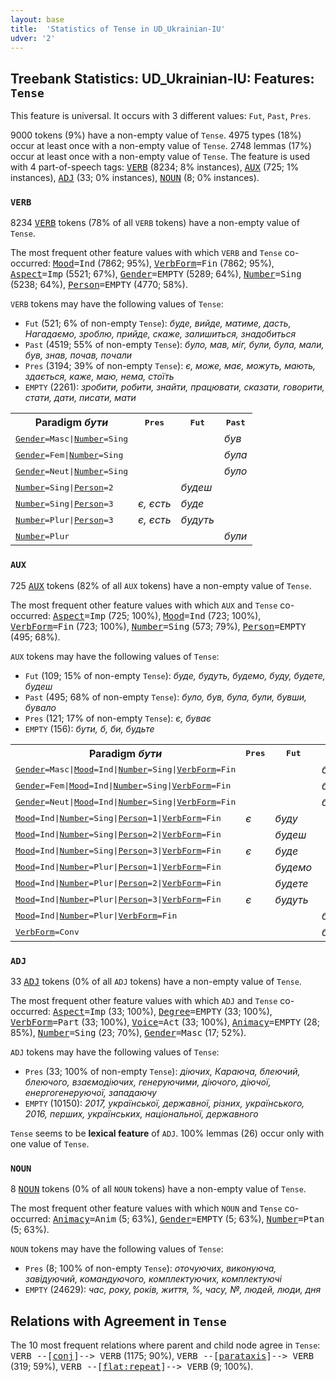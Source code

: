 ```yaml
---
layout: base
title:  'Statistics of Tense in UD_Ukrainian-IU'
udver: '2'
---
```


## Treebank Statistics: UD_Ukrainian-IU: Features: `Tense`

This feature is universal.
It occurs with 3 different values: `Fut`, `Past`, `Pres`.

9000 tokens (9%) have a non-empty value of `Tense`.
4975 types (18%) occur at least once with a non-empty value of `Tense`.
2748 lemmas (17%) occur at least once with a non-empty value of `Tense`.
The feature is used with 4 part-of-speech tags: <tt><a href="uk_iu-pos-VERB.html">VERB</a></tt> (8234; 8% instances), <tt><a href="uk_iu-pos-AUX.html">AUX</a></tt> (725; 1% instances), <tt><a href="uk_iu-pos-ADJ.html">ADJ</a></tt> (33; 0% instances), <tt><a href="uk_iu-pos-NOUN.html">NOUN</a></tt> (8; 0% instances).

### `VERB`

8234 <tt><a href="uk_iu-pos-VERB.html">VERB</a></tt> tokens (78% of all `VERB` tokens) have a non-empty value of `Tense`.

The most frequent other feature values with which `VERB` and `Tense` co-occurred: <tt><a href="uk_iu-feat-Mood.html">Mood</a></tt><tt>=Ind</tt> (7862; 95%), <tt><a href="uk_iu-feat-VerbForm.html">VerbForm</a></tt><tt>=Fin</tt> (7862; 95%), <tt><a href="uk_iu-feat-Aspect.html">Aspect</a></tt><tt>=Imp</tt> (5521; 67%), <tt><a href="uk_iu-feat-Gender.html">Gender</a></tt><tt>=EMPTY</tt> (5289; 64%), <tt><a href="uk_iu-feat-Number.html">Number</a></tt><tt>=Sing</tt> (5238; 64%), <tt><a href="uk_iu-feat-Person.html">Person</a></tt><tt>=EMPTY</tt> (4770; 58%).

`VERB` tokens may have the following values of `Tense`:

* `Fut` (521; 6% of non-empty `Tense`): <em>буде, вийде, матиме, дасть, Нагадаємо, зроблю, прийде, скаже, залишиться, знадобиться</em>
* `Past` (4519; 55% of non-empty `Tense`): <em>було, мав, міг, були, була, мали, був, знав, почав, почали</em>
* `Pres` (3194; 39% of non-empty `Tense`): <em>є, може, має, можуть, мають, здається, каже, маю, нема, стоїть</em>
* `EMPTY` (2261): <em>зробити, робити, знайти, працювати, сказати, говорити, стати, дати, писати, мати</em>

<table>
  <tr><th>Paradigm <i>бути</i></th><th><tt>Pres</tt></th><th><tt>Fut</tt></th><th><tt>Past</tt></th></tr>
  <tr><td><tt><tt><a href="uk_iu-feat-Gender.html">Gender</a></tt><tt>=Masc</tt>|<tt><a href="uk_iu-feat-Number.html">Number</a></tt><tt>=Sing</tt></tt></td><td></td><td></td><td><em>був</em></td></tr>
  <tr><td><tt><tt><a href="uk_iu-feat-Gender.html">Gender</a></tt><tt>=Fem</tt>|<tt><a href="uk_iu-feat-Number.html">Number</a></tt><tt>=Sing</tt></tt></td><td></td><td></td><td><em>була</em></td></tr>
  <tr><td><tt><tt><a href="uk_iu-feat-Gender.html">Gender</a></tt><tt>=Neut</tt>|<tt><a href="uk_iu-feat-Number.html">Number</a></tt><tt>=Sing</tt></tt></td><td></td><td></td><td><em>було</em></td></tr>
  <tr><td><tt><tt><a href="uk_iu-feat-Number.html">Number</a></tt><tt>=Sing</tt>|<tt><a href="uk_iu-feat-Person.html">Person</a></tt><tt>=2</tt></tt></td><td></td><td><em>будеш</em></td><td></td></tr>
  <tr><td><tt><tt><a href="uk_iu-feat-Number.html">Number</a></tt><tt>=Sing</tt>|<tt><a href="uk_iu-feat-Person.html">Person</a></tt><tt>=3</tt></tt></td><td><em>є, єсть</em></td><td><em>буде</em></td><td></td></tr>
  <tr><td><tt><tt><a href="uk_iu-feat-Number.html">Number</a></tt><tt>=Plur</tt>|<tt><a href="uk_iu-feat-Person.html">Person</a></tt><tt>=3</tt></tt></td><td><em>є, єсть</em></td><td><em>будуть</em></td><td></td></tr>
  <tr><td><tt><tt><a href="uk_iu-feat-Number.html">Number</a></tt><tt>=Plur</tt></tt></td><td></td><td></td><td><em>були</em></td></tr>
</table>

### `AUX`

725 <tt><a href="uk_iu-pos-AUX.html">AUX</a></tt> tokens (82% of all `AUX` tokens) have a non-empty value of `Tense`.

The most frequent other feature values with which `AUX` and `Tense` co-occurred: <tt><a href="uk_iu-feat-Aspect.html">Aspect</a></tt><tt>=Imp</tt> (725; 100%), <tt><a href="uk_iu-feat-Mood.html">Mood</a></tt><tt>=Ind</tt> (723; 100%), <tt><a href="uk_iu-feat-VerbForm.html">VerbForm</a></tt><tt>=Fin</tt> (723; 100%), <tt><a href="uk_iu-feat-Number.html">Number</a></tt><tt>=Sing</tt> (573; 79%), <tt><a href="uk_iu-feat-Person.html">Person</a></tt><tt>=EMPTY</tt> (495; 68%).

`AUX` tokens may have the following values of `Tense`:

* `Fut` (109; 15% of non-empty `Tense`): <em>буде, будуть, будемо, буду, будете, будеш</em>
* `Past` (495; 68% of non-empty `Tense`): <em>було, був, була, були, бувши, бувало</em>
* `Pres` (121; 17% of non-empty `Tense`): <em>є, буває</em>
* `EMPTY` (156): <em>бути, б, би, будьте</em>

<table>
  <tr><th>Paradigm <i>бути</i></th><th><tt>Pres</tt></th><th><tt>Fut</tt></th><th><tt>Past</tt></th></tr>
  <tr><td><tt><tt><a href="uk_iu-feat-Gender.html">Gender</a></tt><tt>=Masc</tt>|<tt><a href="uk_iu-feat-Mood.html">Mood</a></tt><tt>=Ind</tt>|<tt><a href="uk_iu-feat-Number.html">Number</a></tt><tt>=Sing</tt>|<tt><a href="uk_iu-feat-VerbForm.html">VerbForm</a></tt><tt>=Fin</tt></tt></td><td></td><td></td><td><em>був</em></td></tr>
  <tr><td><tt><tt><a href="uk_iu-feat-Gender.html">Gender</a></tt><tt>=Fem</tt>|<tt><a href="uk_iu-feat-Mood.html">Mood</a></tt><tt>=Ind</tt>|<tt><a href="uk_iu-feat-Number.html">Number</a></tt><tt>=Sing</tt>|<tt><a href="uk_iu-feat-VerbForm.html">VerbForm</a></tt><tt>=Fin</tt></tt></td><td></td><td></td><td><em>була</em></td></tr>
  <tr><td><tt><tt><a href="uk_iu-feat-Gender.html">Gender</a></tt><tt>=Neut</tt>|<tt><a href="uk_iu-feat-Mood.html">Mood</a></tt><tt>=Ind</tt>|<tt><a href="uk_iu-feat-Number.html">Number</a></tt><tt>=Sing</tt>|<tt><a href="uk_iu-feat-VerbForm.html">VerbForm</a></tt><tt>=Fin</tt></tt></td><td></td><td></td><td><em>було</em></td></tr>
  <tr><td><tt><tt><a href="uk_iu-feat-Mood.html">Mood</a></tt><tt>=Ind</tt>|<tt><a href="uk_iu-feat-Number.html">Number</a></tt><tt>=Sing</tt>|<tt><a href="uk_iu-feat-Person.html">Person</a></tt><tt>=1</tt>|<tt><a href="uk_iu-feat-VerbForm.html">VerbForm</a></tt><tt>=Fin</tt></tt></td><td><em>є</em></td><td><em>буду</em></td><td></td></tr>
  <tr><td><tt><tt><a href="uk_iu-feat-Mood.html">Mood</a></tt><tt>=Ind</tt>|<tt><a href="uk_iu-feat-Number.html">Number</a></tt><tt>=Sing</tt>|<tt><a href="uk_iu-feat-Person.html">Person</a></tt><tt>=2</tt>|<tt><a href="uk_iu-feat-VerbForm.html">VerbForm</a></tt><tt>=Fin</tt></tt></td><td></td><td><em>будеш</em></td><td></td></tr>
  <tr><td><tt><tt><a href="uk_iu-feat-Mood.html">Mood</a></tt><tt>=Ind</tt>|<tt><a href="uk_iu-feat-Number.html">Number</a></tt><tt>=Sing</tt>|<tt><a href="uk_iu-feat-Person.html">Person</a></tt><tt>=3</tt>|<tt><a href="uk_iu-feat-VerbForm.html">VerbForm</a></tt><tt>=Fin</tt></tt></td><td><em>є</em></td><td><em>буде</em></td><td></td></tr>
  <tr><td><tt><tt><a href="uk_iu-feat-Mood.html">Mood</a></tt><tt>=Ind</tt>|<tt><a href="uk_iu-feat-Number.html">Number</a></tt><tt>=Plur</tt>|<tt><a href="uk_iu-feat-Person.html">Person</a></tt><tt>=1</tt>|<tt><a href="uk_iu-feat-VerbForm.html">VerbForm</a></tt><tt>=Fin</tt></tt></td><td></td><td><em>будемо</em></td><td></td></tr>
  <tr><td><tt><tt><a href="uk_iu-feat-Mood.html">Mood</a></tt><tt>=Ind</tt>|<tt><a href="uk_iu-feat-Number.html">Number</a></tt><tt>=Plur</tt>|<tt><a href="uk_iu-feat-Person.html">Person</a></tt><tt>=2</tt>|<tt><a href="uk_iu-feat-VerbForm.html">VerbForm</a></tt><tt>=Fin</tt></tt></td><td></td><td><em>будете</em></td><td></td></tr>
  <tr><td><tt><tt><a href="uk_iu-feat-Mood.html">Mood</a></tt><tt>=Ind</tt>|<tt><a href="uk_iu-feat-Number.html">Number</a></tt><tt>=Plur</tt>|<tt><a href="uk_iu-feat-Person.html">Person</a></tt><tt>=3</tt>|<tt><a href="uk_iu-feat-VerbForm.html">VerbForm</a></tt><tt>=Fin</tt></tt></td><td><em>є</em></td><td><em>будуть</em></td><td></td></tr>
  <tr><td><tt><tt><a href="uk_iu-feat-Mood.html">Mood</a></tt><tt>=Ind</tt>|<tt><a href="uk_iu-feat-Number.html">Number</a></tt><tt>=Plur</tt>|<tt><a href="uk_iu-feat-VerbForm.html">VerbForm</a></tt><tt>=Fin</tt></tt></td><td></td><td></td><td><em>були</em></td></tr>
  <tr><td><tt><tt><a href="uk_iu-feat-VerbForm.html">VerbForm</a></tt><tt>=Conv</tt></tt></td><td></td><td></td><td><em>бувши</em></td></tr>
</table>

### `ADJ`

33 <tt><a href="uk_iu-pos-ADJ.html">ADJ</a></tt> tokens (0% of all `ADJ` tokens) have a non-empty value of `Tense`.

The most frequent other feature values with which `ADJ` and `Tense` co-occurred: <tt><a href="uk_iu-feat-Aspect.html">Aspect</a></tt><tt>=Imp</tt> (33; 100%), <tt><a href="uk_iu-feat-Degree.html">Degree</a></tt><tt>=EMPTY</tt> (33; 100%), <tt><a href="uk_iu-feat-VerbForm.html">VerbForm</a></tt><tt>=Part</tt> (33; 100%), <tt><a href="uk_iu-feat-Voice.html">Voice</a></tt><tt>=Act</tt> (33; 100%), <tt><a href="uk_iu-feat-Animacy.html">Animacy</a></tt><tt>=EMPTY</tt> (28; 85%), <tt><a href="uk_iu-feat-Number.html">Number</a></tt><tt>=Sing</tt> (23; 70%), <tt><a href="uk_iu-feat-Gender.html">Gender</a></tt><tt>=Masc</tt> (17; 52%).

`ADJ` tokens may have the following values of `Tense`:

* `Pres` (33; 100% of non-empty `Tense`): <em>діючих, Караюча, блеючий, блеючого, взаємодіючих, генеруючими, діючого, діючої, енергогенеруючої, западаючу</em>
* `EMPTY` (10150): <em>2017, української, державної, різних, українського, 2016, перших, українських, національної, державного</em>

`Tense` seems to be **lexical feature** of `ADJ`. 100% lemmas (26) occur only with one value of `Tense`.

### `NOUN`

8 <tt><a href="uk_iu-pos-NOUN.html">NOUN</a></tt> tokens (0% of all `NOUN` tokens) have a non-empty value of `Tense`.

The most frequent other feature values with which `NOUN` and `Tense` co-occurred: <tt><a href="uk_iu-feat-Animacy.html">Animacy</a></tt><tt>=Anim</tt> (5; 63%), <tt><a href="uk_iu-feat-Gender.html">Gender</a></tt><tt>=EMPTY</tt> (5; 63%), <tt><a href="uk_iu-feat-Number.html">Number</a></tt><tt>=Ptan</tt> (5; 63%).

`NOUN` tokens may have the following values of `Tense`:

* `Pres` (8; 100% of non-empty `Tense`): <em>оточуючих, виконуюча, завідуючий, командуючого, комплектуючих, комплектуючі</em>
* `EMPTY` (24629): <em>час, року, років, життя, %, часу, №, людей, люди, дня</em>

## Relations with Agreement in `Tense`

The 10 most frequent relations where parent and child node agree in `Tense`:
<tt>VERB --[<tt><a href="uk_iu-dep-conj.html">conj</a></tt>]--> VERB</tt> (1175; 90%),
<tt>VERB --[<tt><a href="uk_iu-dep-parataxis.html">parataxis</a></tt>]--> VERB</tt> (319; 59%),
<tt>VERB --[<tt><a href="uk_iu-dep-flat-repeat.html">flat:repeat</a></tt>]--> VERB</tt> (9; 100%).

